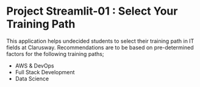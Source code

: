 # Project Streamlit-01 : Select Your Training Path

This application helps undecided students to select their training path in IT fields at Clarusway. Recommendations are to be based on pre-determined factors for the following training paths;

- AWS & DevOps
- Full Stack Development  
- Data Science